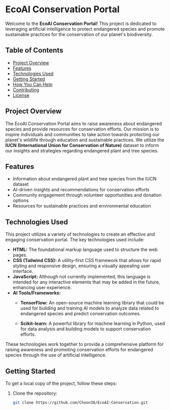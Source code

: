 # EcoAI Conservation Portal

Welcome to the **EcoAI Conservation Portal**! This project is dedicated to leveraging artificial intelligence to protect endangered species and promote sustainable practices for the conservation of our planet's biodiversity.

## Table of Contents
- [Project Overview](#project-overview)
- [Features](#features)
- [Technologies Used](#technologies-used)
- [Getting Started](#getting-started)
- [How You Can Help](#how-you-can-help)
- [Contributing](#contributing)
- [License](#license)

## Project Overview
The EcoAI Conservation Portal aims to raise awareness about endangered species and provide resources for conservation efforts. Our mission is to inspire individuals and communities to take action towards protecting our planet's wildlife through education and sustainable practices. We utilize the **IUCN (International Union for Conservation of Nature)** dataset to inform our insights and strategies regarding endangered plant and tree species.

## Features
- Information about endangered plant and tree species from the IUCN dataset
- AI-driven insights and recommendations for conservation efforts
- Community engagement through volunteer opportunities and donation options
- Resources for sustainable practices and environmental education

## Technologies Used

This project utilizes a variety of technologies to create an effective and engaging conservation portal. The key technologies used include:

- **HTML:** The foundational markup language used to structure the web pages.
- **CSS (Tailwind CSS):** A utility-first CSS framework that allows for rapid styling and responsive design, ensuring a visually appealing user interface.
- **JavaScript:** Although not currently implemented, this language is intended for any interactive elements that may be added in the future, enhancing user experience.
- **AI Tools/Frameworks:**
  - **TensorFlow:** An open-source machine learning library that could be used for building and training AI models to analyze data related to endangered species and predict conservation outcomes.

  - **Scikit-learn:** A powerful library for machine learning in Python, used for data analysis and building models to support conservation efforts.
  
These technologies work together to provide a comprehensive platform for raising awareness and promoting conservation efforts for endangered species through the use of artificial intelligence.


## Getting Started
To get a local copy of the project, follow these steps:

1. Clone the repository:
   ```bash
   git clone https://github.com/Choon38/EcoAI-Conservation.git
